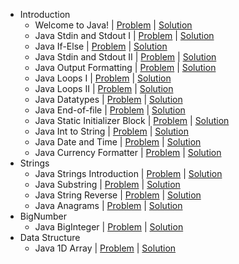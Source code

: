 - Introduction
  - Welcome to Java! | [Problem](https://www.hackerrank.com/challenges/welcome-to-java/problem) | [Solution](https://github.com/PrasadHonrao/HackerRank/blob/master/java/introduction/welcome-to-java/welcome-to-java.java)
  - Java Stdin and Stdout I | [Problem](https://www.hackerrank.com/challenges/java-stdin-and-stdout-1/problem) | [Solution](https://github.com/PrasadHonrao/HackerRank/blob/master/java/introduction/java-stdin-and-stdout/java-stdin-and-stdout.java)
  - Java If-Else | [Problem](https://www.hackerrank.com/challenges/java-if-else/problem) | [Solution](https://github.com/PrasadHonrao/HackerRank/blob/master/java/introduction/java-if-else/java-if-else.java)
  - Java Stdin and Stdout II | [Problem](https://www.hackerrank.com/challenges/java-stdin-stdout/problem) | [Solution](https://github.com/PrasadHonrao/HackerRank/blob/master/java/introduction/java-stdin-and-stdout-ii/java-stdin-and-stdout-ii.java)
  - Java Output Formatting | [Problem](https://www.hackerrank.com/challenges/java-output-formatting/problem) | [Solution](https://github.com/PrasadHonrao/HackerRank/blob/master/java/introduction/java-output-formatting/java-output-formatting.java)
  - Java Loops I | [Problem](https://www.hackerrank.com/challenges/java-loops-i/problem) | [Solution](https://github.com/PrasadHonrao/HackerRank/blob/master/java/introduction/java-loops-i/java-loops-i.java)
  - Java Loops II | [Problem](https://www.hackerrank.com/challenges/java-loops-ii/problem) | [Solution](https://github.com/PrasadHonrao/HackerRank/blob/master/java/introduction/java-loops-ii/java-loops-ii.java)
  - Java Datatypes | [Problem](https://www.hackerrank.com/challenges/java-datatypes/problem) | [Solution](https://github.com/PrasadHonrao/HackerRank/blob/master/java/introduction/java-loops-ii/java-loops-ii.java)
  - Java End-of-file | [Problem](https://www.hackerrank.com/challenges/java-end-of-file/problem) | [Solution](https://github.com/PrasadHonrao/HackerRank/blob/master/java/introduction/java-end-of-file/java-end-of-file.java)
  - Java Static Initializer Block | [Problem](https://www.hackerrank.com/challenges/java-static-initializer-block/problem) | [Solution](https://github.com/PrasadHonrao/HackerRank/blob/master/java/introduction/java-static-initializer-block/java-static-initializer-block.java)
  - Java Int to String | [Problem](https://www.hackerrank.com/challenges/java-int-to-string/problem) | [Solution](https://github.com/PrasadHonrao/HackerRank/blob/master/java/introduction/java-int-to-string/java-int-to-string.java)
  - Java Date and Time | [Problem](https://www.hackerrank.com/challenges/java-date-and-time/problem) | [Solution](https://github.com/PrasadHonrao/HackerRank/blob/master/java/introduction/java-date-and-time/java-date-and-time.java)
  - Java Currency Formatter | [Problem](https://www.hackerrank.com/challenges/java-currency-formatter/problem) | [Solution](https://github.com/PrasadHonrao/HackerRank/blob/master/java/introduction/java-currency-formatter/java-currency-formatter.java)
- Strings
  - Java Strings Introduction | [Problem](https://www.hackerrank.com/challenges/java-strings-introduction/problem) | [Solution](https://github.com/PrasadHonrao/HackerRank/blob/master/java/strings/java-strings-introduction/java-strings-introduction.java)
  - Java Substring | [Problem](https://www.hackerrank.com/challenges/java-substring/problem) | [Solution](https://github.com/PrasadHonrao/HackerRank/blob/master/java/strings/java-substring/java-substring.java)
  - Java String Reverse | [Problem](https://www.hackerrank.com/challenges/java-string-reverse/problem) | [Solution](https://github.com/PrasadHonrao/HackerRank/blob/master/java/strings/java-string-reverse/java-string-reverse.java)
  - Java Anagrams | [Problem](https://www.hackerrank.com/challenges/java-anagrams/problem) | [Solution](https://github.com/PrasadHonrao/HackerRank/blob/master/java/strings/java-anagrams/java-anagrams.java)
- BigNumber
  - Java BigInteger | [Problem](https://www.hackerrank.com/challenges/java-biginteger/problem) | [Solution](https://github.com/PrasadHonrao/HackerRank/blob/master/java/bignumber/java-biginteger/java-biginteger.java)
- Data Structure
  - Java 1D Array | [Problem](https://www.hackerrank.com/challenges/java-1d-array-introduction/problem) | [Solution](https://github.com/PrasadHonrao/HackerRank/blob/master/java/data-structure/java-1d-array/java-1d-array.java)